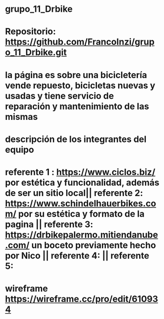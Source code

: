 # grupo_11_Drbike
# Repositorio: https://github.com/FrancoInzi/grupo_11_Drbike.git
# la página es sobre una bicicletería vende repuesto, bicicletas nuevas y usadas y tiene servicio de reparación y mantenimiento de las mismas
# descripción de los integrantes del equipo
# referente 1 : https://www.ciclos.biz/ por estética y funcionalidad, además de ser un sitio local|| referente 2: https://www.schindelhauerbikes.com/ por su estética y formato de la pagina || referente 3: https://drbikepalermo.mitiendanube.com/ un boceto previamente hecho por Nico || referente 4: || referente 5:
# wireframe https://wireframe.cc/pro/edit/610934

<!--  Entregable: Wireframe digital o analógico de las siguientes secciones del sitio:
● Home
● Detalle de producto
● Carrito de compras
● Formulario de registro
● Formulario de login
Tip: les recomendamos crear la carpeta wireframes para incluir este contenido.
Entregable (Opcional): Boceto o diseño del sitio incluyendo.
● Logo
● Colores
● Tipografías
Tip: les recomendamos crear la carpeta design para incluir este contenido.

> Resumen de entregables
★ URL del repositorio con todos los colaboradores agregados.
★ Archivo README.md con:
○ Temática del sitio y público objetivo.
○ Listado de al menos 5 referentes.
★ Wireframe de las siguientes páginas:
○ Home
○ Detalle de producto
○ Carrito de compras
○ Formulario de registro
○ Formulario de login
★ Opcional: Boceto o diseño gráfico del sitio (logo, colores, tipografías, etc).

7

> Cierre
Ya lo dijimos antes, pero vale la pena repetirlo: si quieren que su proyecto tenga más
posibilidades de tener éxito, pónganle esmero a la etapa de planificación.
Tener un documento que explique el objetivo y el contexto del sitio así como tener un listado de
referentes provee un marco de referencia para resolver dudas.
Tener un wireframe y un boceto del sitio permite que los integrantes del grupo trabajen por
separado y que luego, al unir las piezas, todas coincidan. Por otro lado, es un documento de
consulta a la hora de resolver dudas sobre cómo debe quedar tal o cual sección.
Por último, y no menos importante, sepan que las cosas pueden romperse, pueden no salir bien
o tan bien como esperaban, y eso es totalmente normal. Lo importante es que aprendan a
trabajar en conjunto para que el resultado sea cada vez mejor.. -->